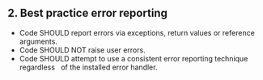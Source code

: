 
## 2. Best practice error reporting

- Code SHOULD report errors via exceptions, return values or reference
  arguments.
- Code SHOULD NOT raise user errors.
- Code SHOULD attempt to use a consistent error reporting technique regardless
  of the installed error handler.

